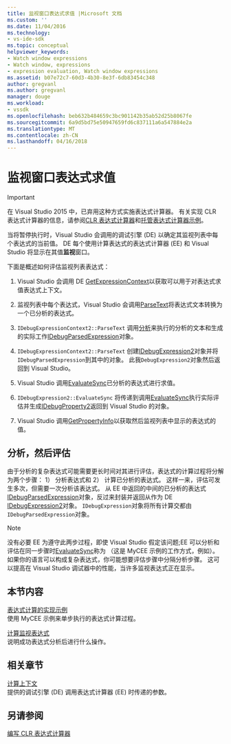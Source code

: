 ```yaml
---
title: 监视窗口表达式求值 |Microsoft 文档
ms.custom: ''
ms.date: 11/04/2016
ms.technology:
- vs-ide-sdk
ms.topic: conceptual
helpviewer_keywords:
- Watch window expressions
- Watch window, expressions
- expression evaluation, Watch window expressions
ms.assetid: b07e72c7-60d3-4b30-8e3f-6db83454c348
author: gregvanl
ms.author: gregvanl
manager: douge
ms.workload:
- vssdk
ms.openlocfilehash: beb632b484659c3bc901142b35ab52d25b8067fe
ms.sourcegitcommit: 6a9d5bd75e50947659fd6c837111a6a547884e2a
ms.translationtype: MT
ms.contentlocale: zh-CN
ms.lasthandoff: 04/16/2018
---
```

# <a name="evaluating-a-watch-window-expression"></a>监视窗口表达式求值
> [!IMPORTANT]
>  在 Visual Studio 2015 中，已弃用这种方式实施表达式计算器。 有关实现 CLR 表达式计算器的信息，请参阅[CLR 表达式计算器](https://github.com/Microsoft/ConcordExtensibilitySamples/wiki/CLR-Expression-Evaluators)和[托管表达式计算器示例](https://github.com/Microsoft/ConcordExtensibilitySamples/wiki/Managed-Expression-Evaluator-Sample)。  
  
 当将暂停执行时，Visual Studio 会调用的调试引擎 (DE) 以确定其监视列表中每个表达式的当前值。 DE 每个使用计算表达式的表达式计算器 (EE) 和 Visual Studio 将显示在其值**监视**窗口。  
  
 下面是概述如何评估监视列表表达式：  
  
1.  Visual Studio 会调用 DE [GetExpressionContext](../../extensibility/debugger/reference/idebugstackframe2-getexpressioncontext.md)以获取可以用于对表达式求值表达式上下文。  
  
2.  监视列表中每个表达式，Visual Studio 会调用[ParseText](../../extensibility/debugger/reference/idebugexpressioncontext2-parsetext.md)将表达式文本转换为一个已分析的表达式。  
  
3.  `IDebugExpressionContext2::ParseText` 调用[分析](../../extensibility/debugger/reference/idebugexpressionevaluator-parse.md)来执行的分析的文本和生成的实际工作[IDebugParsedExpression](../../extensibility/debugger/reference/idebugparsedexpression.md)对象。  
  
4.  `IDebugExpressionContext2::ParseText` 创建[IDebugExpression2](../../extensibility/debugger/reference/idebugexpression2.md)对象并将`IDebugParsedExpression`到其中的对象。 此我`DebugExpression2`对象然后返回到 Visual Studio。  
  
5.  Visual Studio 调用[EvaluateSync](../../extensibility/debugger/reference/idebugexpression2-evaluatesync.md)已分析的表达式进行求值。  
  
6.  `IDebugExpression2::EvaluateSync` 将传递到调用[EvaluateSync](../../extensibility/debugger/reference/idebugparsedexpression-evaluatesync.md)执行实际评估并生成[IDebugProperty2](../../extensibility/debugger/reference/idebugproperty2.md)返回到 Visual Studio 的对象。  
  
7.  Visual Studio 调用[GetPropertyInfo](../../extensibility/debugger/reference/idebugproperty2-getpropertyinfo.md)以获取然后监视列表中显示的表达式的值。  
  
## <a name="parse-then-evaluate"></a>分析，然后评估  
 由于分析的复杂表达式可能需要更长时间对其进行评估，表达式的计算过程将分解为两个步骤： 1） 分析表达式和 2） 计算已分析的表达式。 这样一来，评估可发生多次，但需要一次分析该表达式。 从 EE 中返回的中间的已分析的表达式[IDebugParsedExpression](../../extensibility/debugger/reference/idebugparsedexpression.md)对象，反过来封装并返回从作为 DE [IDebugExpression2](../../extensibility/debugger/reference/idebugexpression2.md)对象。 `IDebugExpression`对象将所有计算交都由`IDebugParsedExpression`对象。  
  
> [!NOTE]
>  没有必要 EE 为遵守此两步过程，即使 Visual Studio 假定该问题;EE 可以分析和评估在同一步骤时[EvaluateSync](../../extensibility/debugger/reference/idebugparsedexpression-evaluatesync.md)称为 （这是 MyCEE 示例的工作方式，例如）。 如果你的语言可以构成复杂表达式，你可能想要评估步骤中分隔分析步骤。 这可以提高在 Visual Studio 调试器中的性能，当许多监视表达式正在显示。  
  
## <a name="in-this-section"></a>本节内容  
 [表达式计算的实现示例](../../extensibility/debugger/sample-implementation-of-expression-evaluation.md)  
 使用 MyCEE 示例来单步执行的表达式计算过程。  
  
 [计算监视表达式](../../extensibility/debugger/evaluating-a-watch-expression.md)  
 说明成功表达式分析后进行什么操作。  
  
## <a name="related-sections"></a>相关章节  
 [计算上下文](../../extensibility/debugger/evaluation-context.md)  
 提供的调试引擎 (DE) 调用表达式计算器 (EE) 时传递的参数。  
  
## <a name="see-also"></a>另请参阅  
 [编写 CLR 表达式计算器](../../extensibility/debugger/writing-a-common-language-runtime-expression-evaluator.md)